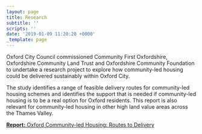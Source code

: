 ```yaml
---
layout: page
title: Research
subtitle: ''
scripts: ''
date: '2019-01-09 11:20:20 +0000'
_template: page
---
```


Oxford City Council commissioned Community First Oxfordshire, Oxfordshire Community Land Trust and Oxfordshire Community Foundation to undertake a research project to explore how community-led housing could be delivered sustainably within Oxford City.

The study identifies a range of feasible delivery routes for community-led housing schemes and identifies the support that is needed if community-led housing is to be a real option for Oxford residents. This report is also relevant for community-led housing in other high land value areas across the Thames Valley.

[**Report:** Oxford Community-led Housing: Routes to Delivery](http://www.communityfirstoxon.org/housing-community-planning/community-led-housing/) 
